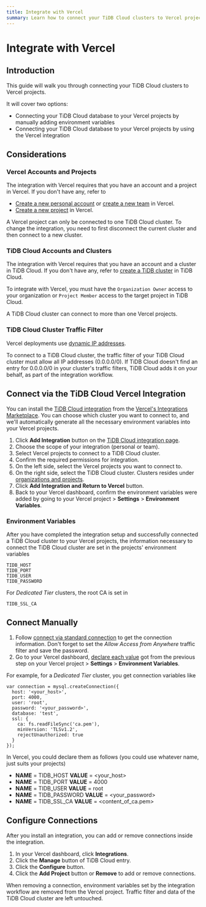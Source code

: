 ```yaml
---
title: Integrate with Vercel
summary: Learn how to connect your TiDB Cloud clusters to Vercel projects.
---
```


# Integrate with Vercel

## Introduction

This guide will walk you through connecting your TiDB Cloud clusters to Vercel projects.

It will cover two options:

* Connecting your TiDB Cloud database to your Vercel projects by manually adding environment variables
* Connecting your TiDB Cloud database to your Vercel projects by using the Vercel integration

## Considerations

### Vercel Accounts and Projects 

The integration with Vercel requires that you have an account and a project in Vercel. If you don't have any, refer to

* [Create a new personal account](https://vercel.com/docs/concepts/personal-accounts/overview) or [create a new team](https://vercel.com/docs/concepts/teams/overview) in Vercel.
* [Create a new project](https://vercel.com/docs/concepts/projects/overview) in Vercel.

A Vercel project can only be connected to one TiDB Cloud cluster. To change the integration, you need to first disconnect the current cluster and then connect to a new cluster.

### TiDB Cloud Accounts and Clusters

The integration with Vercel requires that you have an account and a cluster in TiDB Cloud. If you don't have any, refer to [create a TiDB cluster](/tidb-cloud/create-tidb-cluster.md) in TiDB Cloud.

To integrate with Vercel, you must have the `Organization Owner` access to your organization or `Project Member` access to the target project in TiDB Cloud.

A TiDB Cloud cluster can connect to more than one Vercel projects.

### TiDB Cloud Cluster Traffic Filter

Vercel deployments use [dynamic IP addresses](https://vercel.com/guides/how-to-allowlist-deployment-ip-address).

To connect to a TiDB Cloud cluster, the traffic filter of your TiDB Cloud cluster must allow all IP addresses (0.0.0.0/0). If TiDB Cloud doesn't find an entry for 0.0.0.0/0 in your cluster's traffic filters, TiDB Cloud adds it on your behalf, as part of the integration workflow.

## Connect via the TiDB Cloud Vercel Integration

You can install the [TiDB Cloud integration](https://vercel.com/integrations/tidb-cloud) from the [Vercel's Integrations Marketplace](https://vercel.com/integrations). You can choose which cluster you want to connect to, and we'll automatically generate all the necessary environment variables into your Vercel projects.

1. Click **Add Integration** button on the [TiDB Cloud integration page](https://vercel.com/integrations/tidb-cloud).
2. Choose the scope of your integration (personal or team).
3. Select Vercel projects to connect to a TiDB Cloud cluster.
4. Confirm the required permissions for integration.
5. On the left side, select the Vercel projects you want to connect to.
6. On the right side, select the TiDB Cloud cluster. Clusters resides under [organizations and projects](/tidb-cloud/manage-user-access.md#view-the-organization-and-project).
7. Click **Add Integration and Return to Vercel** button.
8. Back to your Vercel dashboard, confirm the environment variables were added by going to your Vercel project > **Settings** > **Environment Variables**.

### Environment Variables

After you have completed the integration setup and successfully connected a TiDB Cloud cluster to your Vercel projects, the information necessary to connect the TiDB Cloud cluster are set in the projects' environment variables

```
TIDB_HOST
TIDB_PORT
TIDB_USER
TIDB_PASSWORD
```

For *Dedicated Tier* clusters, the root CA is set in

```
TIDB_SSL_CA
```

## Connect Manually

1. Follow [connect via standard connection](/tidb-cloud/connect-to-tidb-cluster.md#connect-via-standard-connection) to get the connection information. Don't forget to set the *Allow Access from Anywhere* traffic filter and save the password.
2. Go to your Vercel dashboard, [declare each value](https://vercel.com/docs/concepts/projects/environment-variables#declare-an-environment-variable) got from the previous step on your Vercel project > **Settings** > **Environment Variables**.

For example, for a *Dedicated Tier* cluster, you get connection variables like

```
var connection = mysql.createConnection({
  host: '<your_host>',
  port: 4000,
  user: 'root',
  password: '<your_password>',
  database: 'test',
  ssl: {
    ca: fs.readFileSync('ca.pem'),
    minVersion: 'TLSv1.2',
    rejectUnauthorized: true
  }
});
```

In Vercel, you could declare them as follows (you could use whatever name, just suits your projects)

* **NAME** = TIDB\_HOST **VALUE** = <your_host>
* **NAME** = TIDB\_PORT **VALUE** = 4000
* **NAME** = TIDB\_USER **VALUE** = root
* **NAME** = TIDB\_PASSWORD **VALUE** = <your_password>
* **NAME** = TIDB\_SSL\_CA **VALUE** = <content_of_ca.pem>

## Configure Connections

After you install an integration, you can add or remove connections inside the integration.

1. In your Vercel dashboard, click **Integrations**.
2. Click the **Manage** button of TiDB Cloud entry.
3. Click the **Configure** button.
4. Click the **Add Project** button or **Remove** to add or remove connections.

When removing a connection, environment variables set by the integration workflow are removed from the Vercel project. Traffic filter and data of the TiDB Cloud cluster are left untouched.

